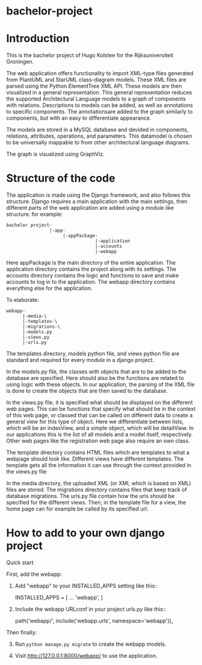 # bachelor-project

# Introduction
This is the bachelor project of Hugo Kolstee for the Rijksuniversiteit Groningen.

The web application offers functionality to import XML-type files generated from PlantUML and StarUML class-diagram models. 
These XML files are parsed using the Python ElementTree XML API.
These models are then visualized in a general representation. 
This general representation reduces the supported Architectural Language models to a graph of components with relations.
Descriptions to models can be added, as well as annotations to specific components. 
The annotationsare added to the graph similarly to components, but with an easy to differentiate appearance.

The models are stored in a MySQL database and devided in components, relations, attributes, operations, and parameters.
This datamodel is chosen to be universally mappable to from other architectural language diagrams.

The graph is visualized using GraphViz.

# Structure of the code
The application is made using the Django framework, and also follows this structure.
Django requires a main application with the main settings, then different parts of the web application are added using
  a module like structure.
for example:

    bachelor project-
                    |-app-
                         |-appPackage-
                                     |-application
                                     |-accounts
                                     |-webapp

Here appPackage is the main directory of the entire application.
The application directory contains the project along with its settings.
The accounts directory contains the logic and functions to save and make accounts to log in to the application.
The webapp directory contains everything else for the application.

To elaborate:

    webapp-
          |-media-\
          |-templates-\
          |-migrations-\
          |-models.py
          |-views.py
          |-urls.py
      
The templates directory, models python file, and views python file are standard and required for every module in a django project.

In the models.py file, the classes with objects that are to be added to the database are specified. Here should also be the functions are related to using logic with these objects. In our application, the parsing of the
XML file is done to create the objects that are then saved to the database.

In the views.py file, it is specified what should be displayed on the different web pages. This can be functions that specify what should be in the context of this web page, or classed that can be called on different data to create a general view for this type of object. Here we differentiate between lists, which will be an indexView, and a simple object, which will be detailView. In our applications this is the list of all models and a model itself, respectively. Other web pages like the registration web page also require an own class.
  
The template directory contains HTML files which are templates to what a webpage should look like. Different views have different templates. The template gets all the information it can use through the context provided in the views.py file

In the media directory, the uploaded XML (or XMI, which is based on XML) files are stored. The migrations directory contains files that keep track of database migrations. The urls.py file contain how the urls should be specified for the different views. Then, in the template file for a view, the home page can for example be called by its specified url.

# How to add to your own django project
Quick start

First, add the webapp:

1. Add "webapp" to your INSTALLED_APPS setting like this::

    INSTALLED_APPS = [
        ...
        'webapp',
    ]

2. Include the webapp URLconf in your project urls.py like this::

    path('webapp/', include('webapp.urls', namespace='webapp')),


Then finally:

3. Run ``python manage.py migrate`` to create the webapp models.

4. Visit http://127.0.0.1:8000/webapp/ to use the application.


